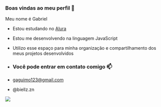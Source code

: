 ### Boas vindas ao meu perfil 💙

Meu nome é Gabriel

- Estou estudando no [Alura](https://www.alura.com.br)
- Estou me desenvolvendo na linguagem JavaScript
- Utilizo esse espaço para minha organização e compartilhamento dos meus projetos desenvolvidos

- ### Você pode entrar em contato comigo 📫

- gaguimo123@gmail.com

- @biellz.zn

![](https://media1.tenor.com/m/xiDx7IfcZ1cAAAAC/itachi-uchiha.gif)
